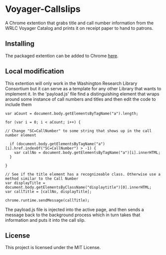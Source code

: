 # Voyager-Callslips

A Chrome extention that grabs title and call number information from the WRLC Voyager Catalog and prints it on receipt paper to hand to patrons.


## Installing

The packaged extention can be added to Chrome [here](https://chrome.google.com/webstore/detail/wrlc-call-slips/dffclpmiijffakenibfpcpgheldnmfko).

## Local modification

This extention will only work in the Washington Research Library Consortium but it can serve as a template for any other Library that wants to implement it. In the 'payload.js' file find a distinguishing element that wraps around some instance of call numbers and titles and then edit the code to include them

```
var aCount = document.body.getElementsByTagName("a").length;

for (var i = 0; i < aCount; i++) {

// Change "SC=CallNumber" to some string that shows up in the call number element

  if (document.body.getElementsByTagName("a")[i].href.indexOf("SC=CallNumber") > -1) {
    var callNo = document.body.getElementsByTagName("a")[i].innerHTML;
  }

}

// See if the title element has a recognizeable class. Otherwise use a method similar to the Call Number
var displayTitle = document.body.getElementsByClassName("displaytitle")[0].innerHTML;
var callTitle = [callNo, displayTitle];

chrome.runtime.sendMessage(callTitle);
```
The payload.js file is injected into the active page, and then sends a message back to the background process which in turn takes that information and puts it into the call slip.

## License

This project is licensed under the MIT License.
